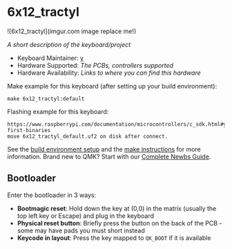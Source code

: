 # 6x12_tractyl

![6x12_tractyl](imgur.com image replace me!)

*A short description of the keyboard/project*

* Keyboard Maintainer: [y](https://github.com/katafoxi)
* Hardware Supported: *The PCBs, controllers supported*
* Hardware Availability: *Links to where you can find this hardware*

Make example for this keyboard (after setting up your build environment):

    make 6x12_tractyl:default

Flashing example for this keyboard:

    https://www.raspberrypi.com/documentation/microcontrollers/c_sdk.html#your-first-binaries
    move 6x12_tractyl_default.uf2 on disk after connect.

See the [build environment setup](https://docs.qmk.fm/#/getting_started_build_tools) and the [make instructions](https://docs.qmk.fm/#/getting_started_make_guide) for more information. Brand new to QMK? Start with our [Complete Newbs Guide](https://docs.qmk.fm/#/newbs).

## Bootloader

Enter the bootloader in 3 ways:

* **Bootmagic reset**: Hold down the key at (0,0) in the matrix (usually the top left key or Escape) and plug in the keyboard
* **Physical reset button**: Briefly press the button on the back of the PCB - some may have pads you must short instead
* **Keycode in layout**: Press the key mapped to `QK_BOOT` if it is available
